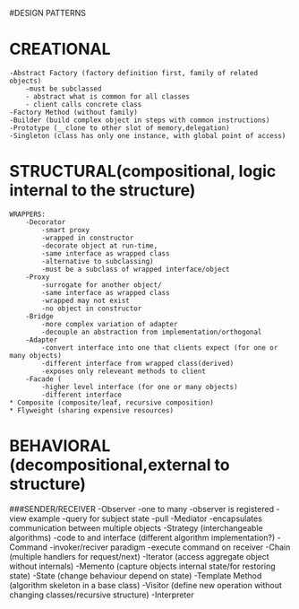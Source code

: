 #DESIGN PATTERNS
    
CREATIONAL
==========
    -Abstract Factory (factory definition first, family of related objects)
        -must be subclassed
        - abstract what is common for all classes
        - client calls concrete class
    -Factory Method (without family)
    -Builder (build complex object in steps with common instructions)
    -Prototype (__clone to other slot of memory,delegation)
    -Singleton (class has only one instance, with global point of access)

STRUCTURAL(compositional, logic internal to the structure)
==========================================================
    WRAPPERS:
        -Decorator 
            -smart proxy
            -wrapped in constructor
            -decorate object at run-time,
            -same interface as wrapped class
            -alternative to subclassing)
            -must be a subclass of wrapped interface/object
        -Proxy 
            -surrogate for another object/
            -same interface as wrapped class
            -wrapped may not exist
            -no object in constructor
        -Bridge 
            -more complex variation of adapter
            -decouple an abstraction from implementation/orthogonal
        -Adapter 
            -convert interface into one that clients expect (for one or many objects)
            -different interface from wrapped class(derived)
            -exposes only releveant methods to client
        -Facade (
            -higher level interface (for one or many objects)
            -different interface 
    * Composite (composite/leaf, recursive composition)
    * Flyweight (sharing expensive resources)

BEHAVIORAL (decompositional,external to structure)
==================================================
###SENDER/RECEIVER
        -Observer 
            -one to many
            -observer is registered
            -view example
            -query for subject state
            -pull
        -Mediator 
            -encapsulates communication between multiple objects
    -Strategy (interchangeable algorithms)
        -code to and interface (different algorithm implementation?)
    -Command 
        -invoker/reciver paradigm
        -execute command on receiver
    -Chain (multiple handlers for request/next)
    -Iterator (access aggregate object without internals)
    -Memento (capture objects internal state/for restoring state)
    -State (change behaviour depend on state)
    -Template Method (algorithm skeleton in a base class)
    -Visitor (define new operation without changing classes/recursive structure)
    -Interpreter

